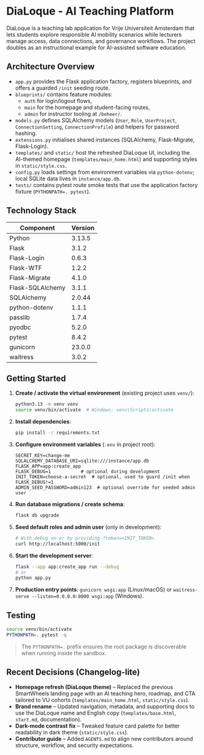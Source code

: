 # DiaLoque - AI Teaching Platform

DiaLoque is a teaching lab application for Vrije Universiteit Amsterdam that lets students explore responsible AI mobility scenarios while lecturers manage access, data connections, and governance workflows. The project doubles as an instructional example for AI-assisted software education.

## Architecture Overview
- `app.py` provides the Flask application factory, registers blueprints, and offers a guarded `/init` seeding route.
- `blueprints/` contains feature modules:
  - `auth` for login/logout flows,
  - `main` for the homepage and student-facing routes,
  - `admin` for instructor tooling at `/beheer/`.
- `models.py` defines SQLAlchemy models (`User`, `Role`, `UserProject`, `ConnectionSetting`, `ConnectionProfile`) and helpers for password hashing.
- `extensions.py` initialises shared instances (SQLAlchemy, Flask-Migrate, Flask-Login).
- `templates/` and `static/` host the refreshed DiaLoque UI, including the AI-themed homepage (`templates/main_home.html`) and supporting styles in `static/style.css`.
- `config.py` loads settings from environment variables via `python-dotenv`; local SQLite data lives in `instance/app.db`.
- `tests/` contains pytest route smoke tests that use the application factory fixture (`PYTHONPATH=. pytest`).

## Technology Stack
| Component | Version |
|-----------|---------|
| Python | 3.13.5 |
| Flask | 3.1.2 |
| Flask-Login | 0.6.3 |
| Flask-WTF | 1.2.2 |
| Flask-Migrate | 4.1.0 |
| Flask-SQLAlchemy | 3.1.1 |
| SQLAlchemy | 2.0.44 |
| python-dotenv | 1.1.1 |
| passlib | 1.7.4 |
| pyodbc | 5.2.0 |
| pytest | 8.4.2 |
| gunicorn | 23.0.0 |
| waitress | 3.0.2 |

## Getting Started
1. **Create / activate the virtual environment** (existing project uses `venv/`):
   ```bash
   python3.13 -m venv venv
   source venv/bin/activate  # Windows: venv\Scripts\activate
   ```
2. **Install dependencies**:
   ```bash
   pip install -r requirements.txt
   ```
3. **Configure environment variables** (`.env` in project root):
   ```env
   SECRET_KEY=change-me
   SQLALCHEMY_DATABASE_URI=sqlite:///instance/app.db
   FLASK_APP=app:create_app
   FLASK_DEBUG=1           # optional during development
   INIT_TOKEN=choose-a-secret  # optional, used to guard /init when FLASK_DEBUG!=1
   ADMIN_SEED_PASSWORD=admin123  # optional override for seeded admin user
   ```
4. **Run database migrations / create schema**:
   ```bash
   flask db upgrade
   ```
5. **Seed default roles and admin user** (only in development):
   ```bash
   # With debug on or by providing ?token=<INIT_TOKEN>
   curl http://localhost:5000/init
   ```
6. **Start the development server**:
   ```bash
   flask --app app:create_app run --debug
   # or
   python app.py
   ```
7. **Production entry points**: `gunicorn wsgi:app` (Linux/macOS) or `waitress-serve --listen=0.0.0.0:8000 wsgi:app` (Windows).

## Testing
```bash
source venv/bin/activate
PYTHONPATH=. pytest -q
```
> The `PYTHONPATH=.` prefix ensures the root package is discoverable when running inside the sandbox.

## Recent Decisions (Changelog-lite)
- **Homepage refresh (DiaLoque theme)** – Replaced the previous SmartWheels landing page with an AI teaching hero, roadmap, and CTA tailored to VU cohorts (`templates/main_home.html`, `static/style.css`).
- **Brand rename** – Updated navigation, metadata, and supporting docs to use the DiaLoque name and English copy (`templates/base.html`, `start.md`, documentation).
- **Dark-mode contrast fix** – Tweaked feature card palette for better readability in dark theme (`static/style.css`).
- **Contributor guide** – Added `AGENTS.md` to align new contributors around structure, workflow, and security expectations.
